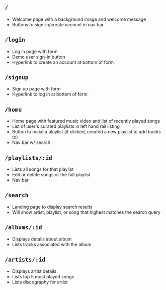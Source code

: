 ## ```/```
* Welcome page with a background image and welcome message
* Buttons to sign-in/create account in nav bar

## ```/login```
* Log in page with form
* Demo user sign-in button
* Hyperlink to create an account at bottom of form

## ```/signup```
* Sign up page with form
* Hyperlink to log in at bottom of form

## ```/home```
* Home page with featured music video and list of recently played songs
* List of user's curated playlists in left hand rail listing
* Button to make a playlist (if clicked, created a new playlist to add tracks to)
* Nav bar w/ search

## ```/playlists/:id```
* Lists all songs for that playlist
* Edit or delete songs or the full playlist
* Nav bar

## ```/search```
* Landing page to display search results
* Will show artist, playlist, or song that highest matches the search query

## ```/albums/:id```
* Displays details about album
* Lists tracks associated with the album

## ```/artists/:id```
* Displays artist details
* Lists top 5 most played songs
* Lists discography for artist

